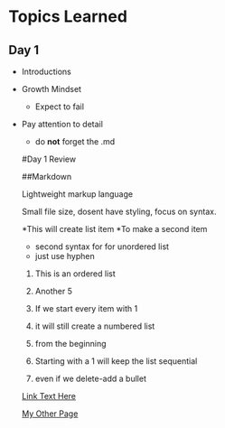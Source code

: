 # Topics Learned

## Day 1

- Introductions

- Growth Mindset
  - Expect to fail

- Pay attention to detail
  - do **not** forget the .md
  
  #Day 1 Review
  
  ##Markdown
  
  Lightweight markup language
  
  Small file size, dosent have styling, focus on syntax.
  
  *This will create list item
  *To make a second item
  
  - second syntax for for unordered list
  - just use hyphen
  
  1. This is an ordered list
  1. Another 5
  
  1. If we start every item with 1
  1. it will still create a numbered list
  1. from the beginning
  1. Starting with a 1 will keep the list sequential
  1. even if we delete-add a bullet
  
  [Link Text Here](https://github.com/)
  
  [My Other Page](/README.MD)
  
  
  
